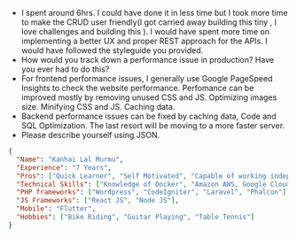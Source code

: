 <ul>
  <li>I spent around 6hrs. I could have done it in less time but I took more time to make the CRUD user friendly(I got carried away building this tiny , I love challenges and building this ). I would have spent more time on implementing a better UX and proper REST approach for the APIs. I would have followed the styleguide you provided. </li>
  <li>How would you track down a performance issue in production? Have you ever had to do this?</li>
  <li>For frontend performance issues, I generally use Google PageSpeed Insights to check the website performance. Perfomance can be improved mostly by removing unused CSS and JS. Optimizing images size. Minifying CSS and JS. Caching data. </li>
  <li>Backend performance issues can be fixed by caching data, Code and SQL Optimization. The last resort will be moving to a more faster server. </li>
  <li>Please describe yourself using JSON.</li>
</ul>

```json
{
  "Name": "Kanhai Lal Murmu",
  "Experience": "7 Years",
  "Pros": ["Quick Learner", "Self Motivated", "Capable of working independently", "Team Managing skills"],
  "Technical Skills": ["Knowledge of Docker", "Amazon AWS, Google Cloud(Create and manage instances)", "Knowledge of LINUX", "GIT for versioning", "Agile Methodology"],
  "PHP frameworks": ["Wordpress", "CodeIgniter", "Laravel", "Phalcon"],
  "JS Frameworks": ["React JS", "Node JS"],
  "Mobile": "Flutter",
  "Hobbies": ["Bike Riding", "Guitar Playing", "Table Tennis"]
}
```